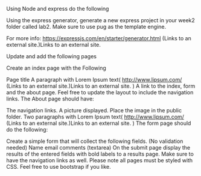 Using Node and express do the following

Using the express generator, generate a new express project in your week2 folder called lab2. Make sure to use pug as the template engine.

For more info: https://expressjs.com/en/starter/generator.html (Links to an external site.)Links to an external site.

Update and add the following pages

Create an index page with the Following

Page title
A paragraph with Lorem Ipsum text( http://www.lipsum.com/ (Links to an external site.)Links to an external site. )
A link to the index, form and the about page.
Feel free to update the layout to include the navigation links.
The About page should have:

The navigation links.
A picture displayed. Place the image in the public folder.
Two paragraphs with Lorem Ipsum text( http://www.lipsum.com/ (Links to an external site.)Links to an external site. )
The form page should do the following:

Create a simple form that will collect the following fields. (No validation needed)
Name
email
comments (textarea)
On the submit page display the results of the entered fields with bold labels to a results page.
Make sure to have the navigation links as well.
Please note all pages must be styled with CSS. Feel free to use bootstrap if you like.
